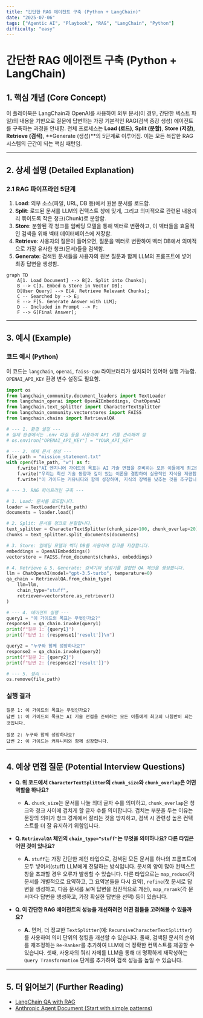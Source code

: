 ```yaml
---
title: "간단한 RAG 에이전트 구축 (Python + LangChain)"
date: "2025-07-06"
tags: ["Agentic AI", "Playbook", "RAG", "LangChain", "Python"]
difficulty: "easy"
---
```


# 간단한 RAG 에이전트 구축 (Python + LangChain)

## 1. 핵심 개념 (Core Concept)

이 플레이북은 LangChain과 OpenAI를 사용하여 외부 문서(이 경우, 간단한 텍스트 파일)의 내용을 기반으로 질문에 답변하는 가장 기본적인 RAG(검색 증강 생성) 에이전트를 구축하는 과정을 안내함. 전체 프로세스는 **Load (로드)**, **Split (분할)**, **Store (저장)**, **Retrieve (검색)**, **Generate (생성)**의 5단계로 이루어짐. 이는 모든 복잡한 RAG 시스템의 근간이 되는 핵심 패턴임.

---

## 2. 상세 설명 (Detailed Explanation)

### 2.1 RAG 파이프라인 5단계

1.  **Load**: 외부 소스(파일, URL, DB 등)에서 원본 문서를 로드함.
2.  **Split**: 로드된 문서를 LLM의 컨텍스트 창에 맞게, 그리고 의미적으로 관련된 내용끼리 묶이도록 작은 청크(Chunk)로 분할함.
3.  **Store**: 분할된 각 청크를 임베딩 모델을 통해 벡터로 변환하고, 이 벡터들을 효율적인 검색을 위해 벡터 데이터베이스에 저장함.
4.  **Retrieve**: 사용자의 질문이 들어오면, 질문을 벡터로 변환하여 벡터 DB에서 의미적으로 가장 유사한 청크(문서)들을 검색함.
5.  **Generate**: 검색된 문서들을 사용자의 원본 질문과 함께 LLM의 프롬프트에 넣어 최종 답변을 생성함.

```mermaid
graph TD
    A[1. Load Document] --> B[2. Split into Chunks];
    B --> C[3. Embed & Store in Vector DB];
    D[User Query] --> E[4. Retrieve Relevant Chunks];
    C -- Searched by --> E;
    E --> F[5. Generate Answer with LLM];
    D -- Included in Prompt --> F;
    F --> G[Final Answer];
```

---

## 3. 예시 (Example)

### 코드 예시 (Python)

이 코드는 `langchain`, `openai`, `faiss-cpu` 라이브러리가 설치되어 있어야 실행 가능함. `OPENAI_API_KEY` 환경 변수 설정도 필요함.

```python
import os
from langchain_community.document_loaders import TextLoader
from langchain_openai import OpenAIEmbeddings, ChatOpenAI
from langchain.text_splitter import CharacterTextSplitter
from langchain_community.vectorstores import FAISS
from langchain.chains import RetrievalQA

# --- 1. 환경 설정 ---
# 실제 환경에서는 .env 파일 등을 사용하여 API 키를 관리해야 함
# os.environ["OPENAI_API_KEY"] = "YOUR_API_KEY"

# --- 2. 예제 문서 생성 ---
file_path = "mission_statement.txt"
with open(file_path, "w") as f:
    f.write("AI 엔지니어 가이드의 목표는 AI 기술 면접을 준비하는 모든 이들에게 최고의 나침반이 되는 것입니다. ")
    f.write("우리는 최신 기술 동향과 깊이 있는 이론을 결합하여 실용적인 지식을 제공합니다. ")
    f.write("이 가이드는 커뮤니티와 함께 성장하며, 지식의 장벽을 낮추는 것을 추구합니다.")

# --- 3. RAG 파이프라인 구축 ---

# 1. Load: 문서를 로드합니다.
loader = TextLoader(file_path)
documents = loader.load()

# 2. Split: 문서를 청크로 분할합니다.
text_splitter = CharacterTextSplitter(chunk_size=100, chunk_overlap=20)
chunks = text_splitter.split_documents(documents)

# 3. Store: 임베딩 모델과 벡터 DB를 사용하여 청크를 저장합니다.
embeddings = OpenAIEmbeddings()
vectorstore = FAISS.from_documents(chunks, embeddings)

# 4. Retrieve & 5. Generate: 검색기와 생성기를 결합한 QA 체인을 생성합니다.
llm = ChatOpenAI(model="gpt-3.5-turbo", temperature=0)
qa_chain = RetrievalQA.from_chain_type(
    llm=llm,
    chain_type="stuff",
    retriever=vectorstore.as_retriever()
)

# --- 4. 에이전트 실행 ---
query1 = "이 가이드의 목표는 무엇인가요?"
response1 = qa_chain.invoke(query1)
print(f"질문 1: {query1}")
print(f"답변 1: {response1['result']}\n")

query2 = "누구와 함께 성장하나요?"
response2 = qa_chain.invoke(query2)
print(f"질문 2: {query2}")
print(f"답변 2: {response2['result']}")

# --- 5. 정리 ---
os.remove(file_path)
```

### 실행 결과

```
질문 1: 이 가이드의 목표는 무엇인가요?
답변 1: 이 가이드의 목표는 AI 기술 면접을 준비하는 모든 이들에게 최고의 나침반이 되는 것입니다.

질문 2: 누구와 함께 성장하나요?
답변 2: 이 가이드는 커뮤니티와 함께 성장합니다.
```

---

## 4. 예상 면접 질문 (Potential Interview Questions)

*   **Q. 위 코드에서 `CharacterTextSplitter`의 `chunk_size`와 `chunk_overlap`은 어떤 역할을 하나요?**
    *   **A.** `chunk_size`는 문서를 나눌 최대 글자 수를 의미하고, `chunk_overlap`은 청크와 청크 사이에 겹치게 할 글자 수를 의미합니다. 겹치는 부분을 두는 이유는 문장의 의미가 청크 경계에서 잘리는 것을 방지하고, 검색 시 관련성 높은 컨텍스트를 더 잘 유지하기 위함입니다.

*   **Q. `RetrievalQA` 체인의 `chain_type="stuff"`는 무엇을 의미하나요? 다른 타입은 어떤 것이 있나요?**
    *   **A.** `stuff`는 가장 간단한 체인 타입으로, 검색된 모든 문서를 하나의 프롬프트에 모두 넣어서(stuff) LLM에게 전달하는 방식입니다. 문서의 양이 많아 컨텍스트 창을 초과할 경우 오류가 발생할 수 있습니다. 다른 타입으로는 `map_reduce`(각 문서를 개별적으로 요약하고, 그 요약본들을 다시 요약), `refine`(첫 문서로 답변을 생성하고, 다음 문서를 보며 답변을 점진적으로 개선), `map_rerank`(각 문서마다 답변을 생성하고, 가장 확실한 답변을 선택) 등이 있습니다.

*   **Q. 이 간단한 RAG 에이전트의 성능을 개선하려면 어떤 점들을 고려해볼 수 있을까요?**
    *   **A.** 먼저, 더 정교한 `TextSplitter`(예: `RecursiveCharacterTextSplitter`)를 사용하여 의미 단위의 청킹을 개선할 수 있습니다. 둘째, 검색된 문서의 순위를 재조정하는 `Re-Ranker`를 추가하여 LLM에 더 정확한 컨텍스트를 제공할 수 있습니다. 셋째, 사용자의 쿼리 자체를 LLM을 통해 더 명확하게 재작성하는 `Query Transformation` 단계를 추가하여 검색 성능을 높일 수 있습니다.

---

## 5. 더 읽어보기 (Further Reading)

*   [LangChain QA with RAG](https://python.langchain.com/docs/use_cases/question_answering/)
*   [Anthropic Agent Document (Start with simple patterns)](/docs/assets/files/agentic-ai/anthropic_building_effective_ai_agents.md)